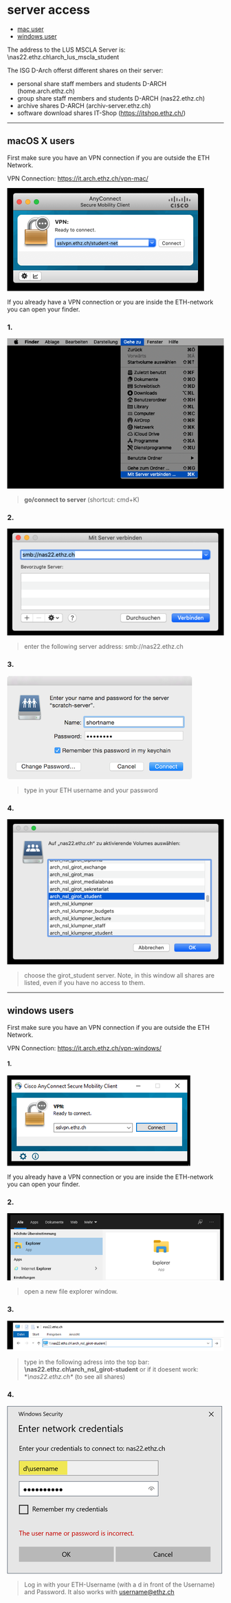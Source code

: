 # server access

- [mac user](#macOS-X-users)
- [windows user](#windows-users)

The address to the LUS MSCLA Server is:  \\nas22.ethz.ch\arch_lus_mscla_student

The ISG D-Arch offerst different shares on their server:

- personal share staff members and students D-ARCH    (home.arch.ethz.ch)
- group share staff members and students D-ARCH    (nas22.ethz.ch)
- archive shares D-ARCH    (archiv-server.ethz.ch)
- software download shares IT-Shop (https://itshop.ethz.ch/)


---

## macOS X users

First make sure you have an VPN connection if you are outside the ETH Network.

VPN Connection: https://it.arch.ethz.ch/vpn-mac/

![Serveracess_01_VPN.png](/doc/Serveracess_01_VPN.png)

If you already have a VPN connection or you are inside the ETH-network you can open your finder.

### 1.

![Serveracess_02_Finder.png](/doc/Serveracess_02_Finder.png)

> **go/connect to server** (shortcut: cmd+K)

### 2.

![Serveracess_03_adress.png](/doc/Serveracess_03_adress.png)

>enter the following server address: smb://nas22.ethz.ch

### 3.

![Serveracess_04_login.png](/doc/Serveracess_04_login.png)

>type in your ETH username and your password

### 4.

![Serveracess_04_login.png](/doc/Serveracess_05_server.png)

>choose the girot_student server. Note, in this window all shares are listed, even if you have no access to them.

---

## windows users

First make sure you have an VPN connection if you are outside the ETH Network.

VPN Connection: https://it.arch.ethz.ch/vpn-windows/

#### 1.
![Serveracess_06_vpn_windows](/doc/Serveracess_06_vpn_windows.png)

If you already have a VPN connection or you are inside the ETH-network you can open your finder.

### 2.
![Serveracess_07_explorer](/doc/Serveracess_07_explorer.png)

> open a new file explorer window.

### 3.
![Serveracess_08_adress](/doc/Serveracess_08_adress.png)

> type in the following adress into the top bar: **\\nas22.ethz.ch\arch_nsl_girot-student**
or if it doesent work: **\\nas22.ethz.ch\** (to see all shares)

### 4.

![Serveracess_08_adress](/doc/Serveracess_09_login.png)

> Log in with your ETH-Username (with a d in front of the Username) and Password. It also works with username@ethz.ch
